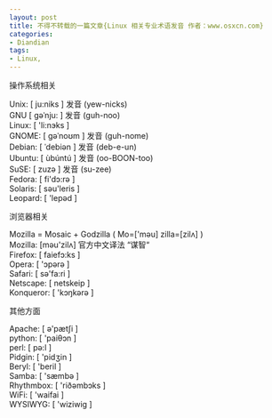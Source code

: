 ```yaml
---
layout: post
title: 不得不转载的一篇文章{Linux 相关专业术语发音 作者：www.osxcn.com}
categories:
- Diandian
tags:
- Linux, 
---
```

操作系统相关
<p>Unix: [ ju:niks ] 发音 (yew-nicks) <br />GNU [ gəˈnju: ] 发音 (guh-noo) <br />Linux: [ 'li:nэks ] <br />GNOME: [ gəˈnoʊm ] 发音 (guh-nome) <br />Debian: [ ˈdebiən ] 发音 (deb-e-un)<br />Ubuntu: [ &ugrave;b&uacute;nt&uacute; ] 发音 (oo-BOON-too) <br />SuSE: [ zuzə ] 发音 (su-zee)<br />Fedora: [ fi'dɔ:rə ]<br />Solaris: [ səu'leris ] <br />Leopard: [ 'lepəd ]</p>
<p>浏览器相关</p>
<p>Mozilla = Mosaic + Godzilla ( Mo=['mәu] zilla=[zilʌ] )<br />Mozilla: [mәu'zilʌ] 官方中文译法 “谋智“<br />Firefox: [ faiefɔ:ks ]<br />Opera: [ 'ɔpərə ]<br />Safari: [ sə'fa:ri ]<br />Netscape: [ netskeip ]<br />Konqueror: [ 'kɔŋkərə ]</p>
<p>其他方面</p>
<p>Apache: [ ə'p&aelig;tʃi ] <br />python: [ 'paiθɔn ] <br />perl: [ pə:l ]<br />Pidgin: [ 'pidʒin ] <br />Beryl: [ 'beril ] <br />Samba: [ 's&aelig;mbə ] <br />Rhythmbox: [ 'ri&eth;əmbɔks ]<br />WiFi: [ 'waifai ]<br />WYSIWYG: [ 'wiziwig ]</p>